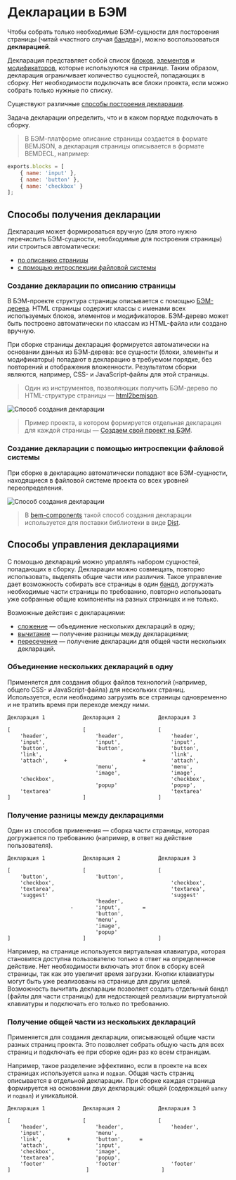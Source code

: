 # Декларации в БЭМ

Чтобы собрать только необходимые БЭМ-сущности для постороения страницы (читай «частного случая [бандла](../build-method/build-method.ru.md#bundle)»), можно воспользоваться **декларацией**.

Декларация представляет собой список [блоков](../key-concepts/key-concepts.ru.md#Блок), [элементов](../key-concepts/key-concepts.ru.md#Элемент) и [модификаторов](../key-concepts/key-concepts.ru.md#Модификатор), которые используются на странице. Таким образом, декларация ограничивает количество сущностей, попадающих в сборку. Нет необходимости подключать все блоки проекта, если можно собрать только нужные по списку.

Существуют различные [способы построения декларации](#Способы-получения-декларации).

Задача декларации определить, что и в каком порядке подключать в сборку.

>В БЭМ-платформе описание страницы создается в формате BEMJSON, а декларация страницы описывается в формате BEMDECL, например:
```js
exports.blocks = [
    { name: 'input' },
    { name: 'button' },
    { name: 'checkbox' }
];
```

## Способы получения декларации

Декларация может формироваться вручную (для этого нужно перечислить БЭМ-сущности, необходимые для построения страницы) или строиться автоматически:

* [по описанию страницы](#Создание-декларации-по-описанию-страницы)
* [с помощью интроспекции файловой системы](#Создание-декларации-с-помощью-интроспекции-файловой-системы)

### Создание декларации по описанию страницы

В БЭМ-проекте структура страницы описывается с помощью [БЭМ-дерева](../key-concepts/key-concepts.ru.md#БЭМ-дерево). HTML страницы содержит классы с именами всех используемых блоков, элементов и модификаторов. БЭМ-дерево может быть построено автоматически по классам из HTML-файла или создано вручную.

При сборке страницы декларация формируется автоматически на основании данных из БЭМ-дерева: все сущности (блоки, элементы и модификаторы) попадают в декларацию в требуемом порядке, без повторений и отображения вложенности. Результатом сборки являются, например, CSS- и JavaScript-файлы для этой страницы.

>Один из инструментов, позволяющих получить БЭМ-дерево по HTML-структуре страницы — [html2bemjson](https://github.com/bem-incubator/html2bemjson).

![Способ создания декларации](declarations__html2decl.png)

>Пример проекта, в котором формируется отдельная декларация для каждой страницы — [Создаем свой проект на БЭМ](https://ru.bem.info/tutorials/start-with-project-stub/).

### Создание декларации с помощью интроспекции файловой системы

При сборке в декларацию автоматически попадают все БЭМ-сущности, находящиеся в файловой системе проекта со всех уровней переопределения.

![Способ создания декларации](declarations__fs2decl.png)

>В [bem-components](https://ru.bem.info/libs/bem-components/) такой способ создания декларации используется для поставки библиотеки в виде [Dist](https://ru.bem.info/libs/bem-components/current/#Варианты-поставки-библиотеки).

## Способы управления декларациями

С помощью деклараций можно управлять набором сущностей, попадающих в сборку. Декларации можно совмещать, повторно использовать, выделять общие части или различия. Такое управление дает возможность собирать все страницы в один [бандл](../build-method/build-method.ru.md#bundle), догружать необходимые части страницы по требованию, повторно использовать уже собранные общие компоненты на разных страницах и не только.

Возможные действия с декларациями:

* [сложение](#Объединение-нескольких-деклараций-в-одну) — объединение нескольких деклараций в одну;
* [вычитание](#Получение-разницы-между-декларациями) — получение разницы между декларациями;
* [пересечение](#Получение-декларации-на-основе-пересечения-нескольких-других) — получение декларации для общей части нескольких деклараций.

### Объединение нескольких деклараций в одну

Применяется для создания общих файлов технологий (например, общего CSS- и JavaScript-файла) для нескольких страниц. Используется, если необходимо загрузить все страницы одновременно и не тратить время при переходе между ними.

```text
Декларация 1            Декларация 2            Декларация 3

[                       [                       [
    'header',               'header',               'header',
    'input',                'input',                'input',
    'button',               'button',               'button',
    'link',                                         'link',
    'attach',     +                        +        'attach',
                            'menu',                 'menu',
                            'image',                'image',
    'checkbox',                                     'checkbox',
                            'popup'                 'popup',
    'textarea'                                      'textarea'
]                       ]                       ]
```

### Получение разницы между декларациями

Один из способов применения — сборка части страницы, которая догружается по требованию (например, в ответ на действие пользователя).

```text
Декларация 1            Декларация 2            Декларация 3

[                       [                       [
    'button',               'button',
    'checkbox',                                     'checkbox',
    'textarea',                                     'textarea',
    'suggest'                                       'suggest'
                            'header',
                    -       'input',       =
                            'button',
                            'menu',
                            'image',
                            'popup'
]                       ]                       ]
```

Например, на странице используется виртуальная клавиатура, которая становится доступна пользователю только в ответ на определенное действие. Нет необходимости включать этот блок в сборку всей страницы, так как это увеличит время загрузки. Кнопки клавиатуры могут быть уже реализованы на странице для других целей. Возможность вычитать декларации позволяет создать отдельный бандл (файлы для части страницы) для недостающей реализации виртуальной клавиатуры и подключать его только по требованию.

### Получение общей части из нескольких деклараций

Применяется для создания декларации, описывающей общие части разных страниц проекта. Это позволяет собрать общую часть для всех страниц и подключать ее при сборке один раз ко всем страницам.

Например, такое разделение эффективно, если в проекте на всех страницах используется `шапка` и `подвал`. Общая часть страниц описывается в отдельной декларации. При сборке каждая страница формируется на основании двух деклараций: общей (содержащей `шапку` и `подвал`) и уникальной.

```text
Декларация 1            Декларация 2            Декларация 3

[                       [                       [
    'header',               'header',               'header',
    'input',                'menu',
    'link',        +        'button',     =
    'attach',               'input',
    'checkbox',             'image',
    'textarea',             'popup',
    'footer'                'footer'                'footer'
]                        ]                       ]
```

